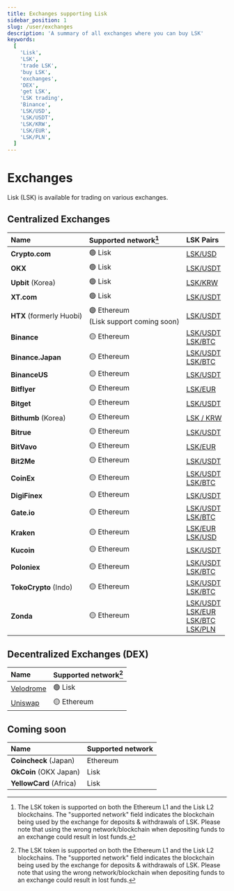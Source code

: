 ```yaml
---
title: Exchanges supporting Lisk
sidebar_position: 1
slug: /user/exchanges
description: 'A summary of all exchanges where you can buy LSK'
keywords:
  [
    'Lisk',
    'LSK',
    'trade LSK',
    'buy LSK',
    'exchanges',
    'DEX',
    'get LSK',
    'LSK trading',
    'Binance',
    'LSK/USD',
    'LSK/USDT',
    'LSK/KRW',
    'LSK/EUR',
    'LSK/PLN',
  ]
---
```


# Exchanges

Lisk (LSK) is available for trading on various <!-- decentralized and centralized --> exchanges.

## Centralized Exchanges

| Name                     | Supported network[^1] | LSK Pairs                                                     |
| :----------------------- |:----------------- |:------------------------------------------------------------- |
| **Crypto.com**           | 🟢 Lisk            | [LSK/USD](https://crypto.com/exchange/trade/LSK_USD)          |
| **OKX**                  | 🟢 Lisk            | [LSK/USDT](https://www.okx.com/fr/trade-spot/lsk-usdt)        |
| **Upbit** (Korea)        | 🟢 Lisk            | [LSK/KRW](https://upbit.com/exchange?code=CRIX.UPBIT.KRW-LSK) |
| **XT.com**               | 🟢 Lisk            | [LSK/USDT](https://www.xt.com/en/trade/lsk_usdt) |
| **HTX** (formerly Huobi) | 🟣 Ethereum <br/>(Lisk support coming soon) | [LSK/USDT](https://www.htx.com.jm/trade/lsk_usdt/)            |
| **Binance**              | 🟡 Ethereum        | [LSK/USDT](https://www.binance.com/en/trade/LSK_USDT?type=spot)<br />[LSK/BTC](https://www.binance.com/en/trade/LSK_BTC?type=spot) |
| **Binance.Japan**        | 🟡 Ethereum        | [LSK/USDT](https://www.binance.com/en-JP/trade/LSK_USDT?type=spot)<br />[LSK/BTC](https://www.binance.com/en-JP/trade/LSK_BTC?type=spot) |
| **BinanceUS**            | 🟡 Ethereum        | [LSK/USDT](https://www.binance.us/spot-trade/lsk_usdt)        |
| **Bitflyer**             | 🟡 Ethereum        | [LSK/EUR](https://bitflyer.com/fr-eu/lisk-chart)              |
| **Bitget**               | 🟡 Ethereum        | [LSK/USDT](https://www.bitget.com/futures/usdt/LSKUSDT)          |
| **Bithumb** (Korea)      | 🟡 Ethereum        | [LSK / KRW](https://www.bithumb.com/react/trade/order/LSK-KRW)|
| **Bitrue**               | 🟡 Ethereum        | [LSK/USDT](https://www.bitrue.com/trade/lsk_usdt)             |
| **BitVavo**              | 🟡 Ethereum        | [LSK/EUR](https://account.bitvavo.com/markets/LSK-EUR)        |
| **Bit2Me**               | 🟡 Ethereum        | [LSK/USDT](https://pro.bit2me.com/exchange/LSK-USDT?ref=285-6HY-TPA&mkt_kind=referral&prm=5DH100) |
| **CoinEx**               | 🟡 Ethereum        | [LSK/USDT](https://www.coinex.com/en/exchange/LSK-USDT)<br />[LSK/BTC](https://www.coinex.com/en/exchange/LSK-BTC)  |
| **DigiFinex**            | 🟡 Ethereum        | [LSK/USDT](https://www.digifinex.com/en-ww/trade/USDT/LSK)    |
| **Gate.io**              | 🟡 Ethereum        | [LSK/USDT](https://www.gate.io/fr/trade/LSK_USDT)<br />[LSK/BTC](https://www.gate.io/fr/trade/LSK_BTC) |
| **Kraken**               | 🟡 Ethereum        | [LSK/EUR](https://pro.kraken.com/app/trade/lsk-eur)<br/>[LSK/USD](https://pro.kraken.com/app/trade/lsk-usd)             |
| **Kucoin**               | 🟡 Ethereum        | [LSK/USDT](https://www.kucoin.com/trade/LSK-USDT)             |
| **Poloniex**             | 🟡 Ethereum        | [LSK/USDT](https://poloniex.com/trade/LSK_USDT/?type=spot)<br />[LSK/BTC](https://poloniex.com/trade/LSK_BTC/?type=spot) |
| **TokoCrypto** (Indo)    | 🟡 Ethereum        | [LSK/USDT](https://www.tokocrypto.com/en/trade/LSK_USDT)<br />[LSK/BTC](https://www.tokocrypto.com/en/trade/LSK_BTC)  |
| **Zonda**                | 🟡 Ethereum        | [LSK/USDT](https://zondacrypto.com/en/exchange-rate/lisk-price-usdt)<br />[LSK/EUR](https://zondacrypto.com/en/exchange-rate/lisk-price-eur)<br />[LSK/BTC](https://zondacrypto.com/en/exchange-rate/lisk-price-btc)<br />[LSK/PLN](https://zondacrypto.com/en/exchange-rate/lisk-price-pln) |


## Decentralized Exchanges (DEX)

| Name                          | Supported network[^1]                       |
| :---------------------------- | :------------------------------------------ |
| [Velodrome](https://velodrome.finance/swap?from=0xac485391eb2d7d88253a7f1ef18c37f4242d1a24&to=0x05d032ac25d322df992303dca074ee7392c117b9&chain0=1135&chain1=1135) | 🟢 Lisk |
| [Uniswap](https://app.uniswap.org/explore/tokens/ethereum/0x6033f7f88332b8db6ad452b7c6d5bb643990ae3f) | 🟡 Ethereum |

[^1]: The LSK token is supported on both the Ethereum L1 and the Lisk L2 blockchains.
The "supported network" field indicates the blockchain being used by the exchange for deposits & withdrawals of LSK. 
Please note that using the wrong network/blockchain when depositing funds to an exchange could result in lost funds.

## Coming soon

| Name                     | Supported network |
| :----------------------- |:----------------- |
| **Coincheck** (Japan)    | Ethereum          |
| **OkCoin** (OKX Japan)   | Lisk              |
| **YellowCard** (Africa)  | Lisk              |

